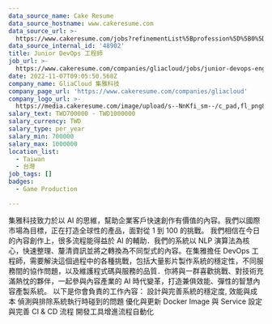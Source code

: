 ```yaml
---
data_source_name: Cake Resume
data_source_hostname: www.cakeresume.com
data_source_url: >-
  https://www.cakeresume.com/jobs?refinementList%5Bprofession%5D%5B0%5D=game-production&range%5Bsalary_range%5D%5Bmin%5D=100000
data_source_internal_id: '48902'
title: Junior DevOps 工程師
job_url: >-
  https://www.cakeresume.com/companies/gliacloud/jobs/junior-devops-engineer-c98bc7
date: 2022-11-07T09:05:50.568Z
company_name: GliaCloud 集雅科技
company_page_url: 'https://www.cakeresume.com/companies/gliacloud'
company_logo_url: >-
  https://media.cakeresume.com/image/upload/s--NnKfi_sm--/c_pad,fl_png8,h_200,w_200/v1565941306/toliwpxmw5sg8nrwuujs.png
salary_text: TWD700000 - TWD1000000
salary_currency: TWD
salary_type: per_year
salary_min: 700000
salary_max: 1000000
location_list:
  - Taiwan
  - 台灣
job_tags: []
badges:
  - Game Production

---
```


集雅科技致力於以 AI 的思維，幫助企業客戶快速創作有價值的內容。我們以國際市場為目標，正在打造全球性的產品，面對從 1 到 100 的挑戰。 我們相信在今日的內容創作上，很多流程能得益於 AI 的輔助．我們的系統以 NLP 演算法為核心，快速整理、釐清資訊並將之轉換為不同型式的內容。在集雅擔任 DevOps 工程師，需要解決這個過程中的各種挑戰，包括大量影片製作系統的穩定性，不同服務間的協作問題，以及維護程式碼與服務的品質．你將與一群喜歡挑戰、對技術充滿熱忱的夥伴，一起參與內容產業的 AI 時代變革，打造兼俱效能、彈性的智慧內容產製系統。 以下是你會負責的工作內容： 設計與完善系統的穩定度, 效能與成本 偵測與排除系統執行時碰到的問題 優化與更新 Docker Image 與 Service 設定與完善 CI & CD 流程 開發工具增進流程自動化